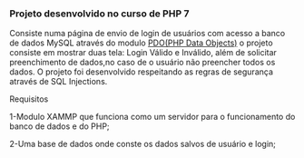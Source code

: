 <h3>Projeto desenvolvido no curso de PHP 7</h3>


Consiste numa página de envio de login de usuários com acesso a banco de dados MySQL através do modulo <a href="https://www.php.net/manual/pt_BR/book.pdo.php">PDO(PHP Data Objects)</a>
o projeto consiste em mostrar duas tela: Login Válido e Inválido, além de solicitar preenchimento de dados,no caso de o usuário não preencher todos os dados.
O projeto foi desenvolvido respeitando as regras de segurança através de SQL Injections.

Requisitos

<p>1-Modulo XAMMP que funciona como um servidor para o funcionamento do banco de dados e do PHP;</p>

<p>2-Uma base de dados onde conste os dados salvos de usuário e login;</p>



